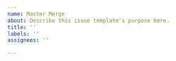 ```yaml
---
name: Master Merge
about: Describe this issue template's purpose here.
title: ''
labels: ''
assignees: ''

---
```



